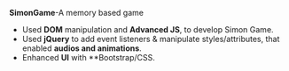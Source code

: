 **SimonGame**-A memory based game
* Used **DOM** manipulation and **Advanced JS**, to develop Simon Game.
* Used **jQuery** to add event listeners &  manipulate styles/attributes, that enabled **audios and animations**.
* Enhanced **UI** with **Bootstrap/CSS.
